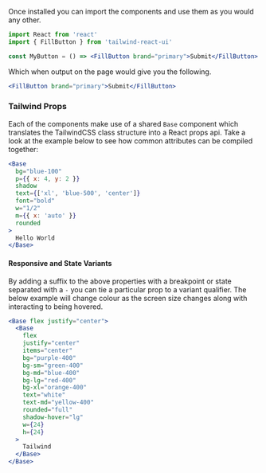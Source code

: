 Once installed you can import the components and use them as you would any other.

```jsx static
import React from 'react'
import { FillButton } from 'tailwind-react-ui'

const MyButton = () => <FillButton brand="primary">Submit</FillButton>
```

Which when output on the page would give you the following.

```jsx
<FillButton brand="primary">Submit</FillButton>
```

### Tailwind Props

Each of the components make use of a shared `Base` component which translates the TailwindCSS class structure into a React props api. Take a look at the example below to see how common attributes can be compiled together:

```jsx
<Base
  bg="blue-100"
  p={{ x: 4, y: 2 }}
  shadow
  text={['xl', 'blue-500', 'center']}
  font="bold"
  w="1/2"
  m={{ x: 'auto' }}
  rounded
>
  Hello World
</Base>
```

#### Responsive and State Variants

By adding a suffix to the above properties with a breakpoint or state separated with a `-` you can tie a particular prop to a variant qualifier. The below example will change colour as the screen size changes along with interacting to being hovered.

```jsx
<Base flex justify="center">
  <Base
    flex
    justify="center"
    items="center"
    bg="purple-400"
    bg-sm="green-400"
    bg-md="blue-400"
    bg-lg="red-400"
    bg-xl="orange-400"
    text="white"
    text-md="yellow-400"
    rounded="full"
    shadow-hover="lg"
    w={24}
    h={24}
  >
    Tailwind
  </Base>
</Base>
```
